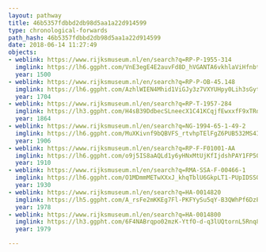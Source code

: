 ```yaml
---
layout: pathway
title: 46b5357fdbbd2db98d5aa1a22d914599
type: chronological-forwards
path_hash: 46b5357fdbbd2db98d5aa1a22d914599
date: 2018-06-14 11:27:49
objects:
- weblink: https://www.rijksmuseum.nl/en/search?q=RP-P-1955-314
  imglink: https://lh6.ggpht.com/VnE3egE4E2auvFd8D_hVGANTA6vkhlaViHfnbtRY9KIJI_mNja1aIgddJ8pY1jjiz4gf_2_TztF1AVmw18staeMNHgA=s200
  year: 1500
- weblink: https://www.rijksmuseum.nl/en/search?q=RP-P-OB-45.148
  imglink: https://lh6.ggpht.com/AzhlWIEN4Mhid1ViGJy3z7VXYUHpy0Lih3sGytmIk3OBcRiOKacUJIXzJZXHXZT8N9nB8P2avSTzxLY06fHB1IC_Fr7S=s200
  year: 1704
- weblink: https://www.rijksmuseum.nl/en/search?q=RP-T-1957-284
  imglink: https://lh3.ggpht.com/H4sB39DdbecSLneecX1C41KCqjfEwxxfF9xTRds2AnkZu42Cy1YD2joRBHe-LPQJ_cSE4jheYPmnduAlT77zDVmrdw=s200
  year: 1864
- weblink: https://www.rijksmuseum.nl/en/search?q=NG-1994-65-1-49-2
  imglink: https://lh6.ggpht.com/MuXKivnf9bQBVFS_rtvhpTElFgZ6PUB532MS4IGvWxnsGzH9S_KxaEmHDEsNMLDTWNTr6mEsOH1RDk63PdMYMmFU2bg=s200
  year: 1906
- weblink: https://www.rijksmuseum.nl/en/search?q=RP-F-F01001-AA
  imglink: https://lh6.ggpht.com/o9j5IS8aAQLd1y6yHNxMtUjKfIjdshPAY1FP50bYkvBsh63YqodrtfC7Ut_bgNCkh3HNjYQTvaKaVszu3VzVonYHUGA=s200
  year: 1910
- weblink: https://www.rijksmuseum.nl/en/search?q=RMA-SSA-F-00466-1
  imglink: https://lh6.ggpht.com/O1MDmmMETwXXxJ_khqTblU6GkpLT1-PUpIDSSQmYMiON3mpoXFwgrvTDraqNfFPBozXdGY3M3GBrM5fYhFRHV8vUCw95=s200
  year: 1930
- weblink: https://www.rijksmuseum.nl/en/search?q=HA-0014820
  imglink: https://lh5.ggpht.com/A_rsFe2mKKEg7Fl-PKFYySu5qY-B3QWhPf6DzPyHv8qbOr6ZJ-FG6LJZZ_YnyKZVXk8cRz7q4HF5W7ZNBsRettNong=s200
  year: 1978
- weblink: https://www.rijksmuseum.nl/en/search?q=HA-0014800
  imglink: https://lh3.ggpht.com/6F4NABrqpo02mzK-YtfO-d-q3lUQtornL5Rnq8NFH-X8HDlXQjYCsRfvoBXDS3dnSLSDKccUTSK9V2sadZhuNFyXRg=s200
  year: 1979

---
```

